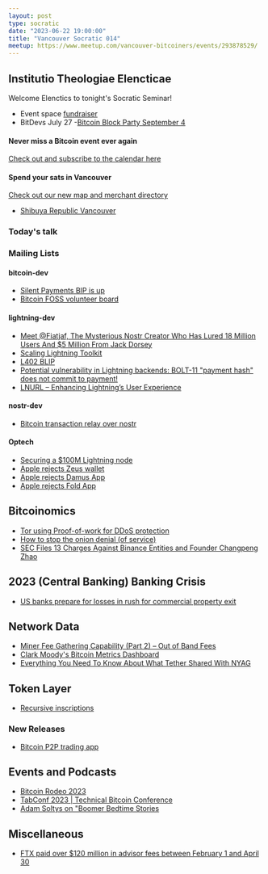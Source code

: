 ```yaml
---
layout: post
type: socratic
date: "2023-06-22 19:00:00"
title: "Vancouver Socratic 014"
meetup: https://www.meetup.com/vancouver-bitcoiners/events/293878529/
---
```


## Institutio Theologiae Elencticae

Welcome Elenctics to tonight's Socratic Seminar!

- Event space [fundraiser](https://we.encrypt.cash/apps/4VGo3BK5VPvuzbQLzSSxdd6stPYW/crowdfund)
- BitDevs July 27
 -[Bitcoin Block Party September 4](https://www.meetup.com/btc_vancity/events/294307669/)

#### Never miss a Bitcoin event ever again

[Check out and subscribe to the calendar here](/events)

#### Spend your sats in Vancouver

[Check out our new map and merchant directory](/map)

- [Shibuya Republic Vancouver](https://www.instagram.com/shibuyarepublik/)

### Today's talk

### Mailing Lists

#### bitcoin-dev

- [Silent Payments BIP is up](https://github.com/bitcoin/bips/pull/1458/files)
- [Bitcoin FOSS volunteer board](https://github.com/orgs/Bitcoin-Product-Community/projects/4/views/1)

#### lightning-dev

- [Meet @Fiatjaf, The Mysterious Nostr Creator Who Has Lured 18 Million Users And $5 Million From Jack Dorsey](https://www.forbes.com/sites/digital-assets/2023/05/30/bitcoin-social-network-nostr-creator-fiatjaf-/)
- [Scaling Lightning Toolkit](https://github.com/scaling-lightning/scaling-lightning)
- [L402 BLIP](https://github.com/lightning/blips/pull/26)
- [Potential vulnerability in Lightning backends: BOLT-11 "payment hash" does not commit to payment!](https://lists.linuxfoundation.org/pipermail/lightning-dev/2023-June/003983.html)
- [LNURL – Enhancing Lightning’s User Experience](https://voltage.cloud/blog/lightning-network-faq/how-does-lnurl-work-enhancing-lightnings-user-experience/)

<!-- #### dlc-dev -->

#### nostr-dev

- [Bitcoin transaction relay over nostr](https://lists.linuxfoundation.org/pipermail/bitcoin-dev/2023-May/021700.html)

#### Optech

- [Securing a $100M Lightning node](https://acinq.co/blog/securing-a-100M-lightning-node)
- [Apple rejects Zeus wallet](https://twitter.com/evankaloudis/status/1668892805924544512)
- [Apple rejects Damus App](https://twitter.com/damusapp/status/1668529709867495424)
- [Apple rejects Fold App](https://twitter.com/wlrvs/status/1669396648148213761)

## Bitcoinomics

- [Tor using Proof-of-work for DDoS protection](https://gitlab.torproject.org/tpo/core/tor/-/merge_requests/702)
- [How to stop the onion denial (of service)](https://blog.torproject.org/stop-the-onion-denial/)
- [SEC Files 13 Charges Against Binance Entities and Founder Changpeng Zhao](https://www.sec.gov/news/press-release/2023-101)

## 2023 (Central Banking) Banking Crisis

- [US banks prepare for losses in rush for commercial property exit](https://www.ft.com/content/3e905e3c-697c-4109-bd9a-605e75a0cfa4)

## Network Data

<!-- ## Research -->

- [Miner Fee Gathering Capability (Part 2) – Out of Band Fees](https://blog.bitmex.com/miner-fee-gathering-capability-part-2-out-of-band-fees/)
- [Clark Moody's Bitcoin Metrics Dashboard](https://bitcoin.clarkmoody.com/dashboard/)
- [Everything You Need To Know About What Tether Shared With NYAG](https://tether.to/en/Everything-You-Need-To-Know-About-What-We-Shared-With-NYAG/)

<!-- ## InfoSec -->

## Token Layer

- [Recursive inscriptions](https://github.com/ordinals/ord/blob/master/docs/src/inscriptions.md)

### New Releases

- [Bitcoin P2P trading app](https://twitter.com/jurbed/status/1668353488500187145)

## Events and Podcasts

- [Bitcoin Rodeo 2023](http://bitcoinrodeo.com/)
- [TabConf 2023 | Technical Bitcoin Conference](https://2023.tabconf.com/)
- [Adam Soltys on "Boomer Bedtime Stories](https://www.boomerbedtimestoryradio.com/post/bitcoin-for-boomers)

## Miscellaneous

- [FTX paid over $120 million in advisor fees between February 1 and April 30](https://www.theblock.co/post/235547/ftx-paid-over-120-million-in-advisor-fees-between-february-1-and-april-30)
